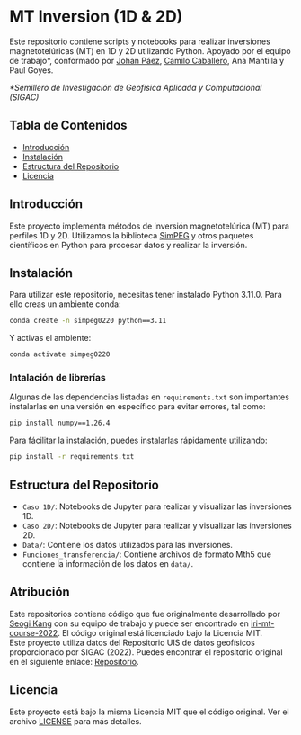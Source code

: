 # MT Inversion (1D & 2D)

Este repositorio contiene scripts y notebooks para realizar inversiones magnetotelúricas (MT) en 1D y 2D utilizando Python. Apoyado por el equipo de trabajo*, conformado por [Johan Páez](https://github.com/JohanPaez14/), [Camilo Caballero](https://github.com/Camilojaimes973), Ana Mantilla y Paul Goyes.

_*Semillero de Investigación de Geofísica Aplicada y Computacional (SIGAC)_

## Tabla de Contenidos
- [Introducción](#introducción)
- [Instalación](#instalación)
- [Estructura del Repositorio](#estructura-del-repositorio)
- [Licencia](#licencia)

## Introducción

Este proyecto implementa métodos de inversión magnetotelúrica (MT) para perfiles 1D y 2D. Utilizamos la biblioteca [SimPEG](https://simpeg.xyz) y otros paquetes científicos en Python para procesar datos y realizar la inversión.

## Instalación

Para utilizar este repositorio, necesitas tener instalado Python 3.11.0. Para ello creas un ambiente conda:
```bash
conda create -n simpeg0220 python==3.11
```
Y activas el ambiente:
```bash
conda activate simpeg0220
```
### Intalación de librerías
Algunas de las dependencias listadas en `requirements.txt` son importantes instalarlas en una versión en específico para evitar errores, tal como:
```bash
pip install numpy==1.26.4
```
Para fácilitar la instalación, puedes instalarlas rápidamente utilizando:
```bash
pip install -r requirements.txt
```

## Estructura del Repositorio
* `Caso 1D/`: Notebooks de Jupyter para realizar y visualizar las inversiones 1D.
* `Caso 2D/`: Notebooks de Jupyter para realizar y visualizar las inversiones 2D.
* `Data/`: Contiene los datos utilizados para las inversiones.
* `Funciones_transferencia/`: Contiene archivos de formato Mth5 que contiene la información de los datos en `data/`.

## Atribución
Este repositorios contiene código que fue originalmente desarrollado por [Seogi Kang](https://github.com/sgkang) con su equipo de trabajo y puede ser encontrado en [iri-mt-course-2022](https://github.com/simpeg-research/iris-mt-course-2022/tree/main). El código original está licenciado bajo la Licencia MIT. \
Este proyecto utiliza datos del Repositorio UIS de datos geofísicos proporcionado por SIGAC (2022). Puedes encontrar el repositorio original en el siguiente enlace: [Repositorio](https://n9.cl/repositoriouisdatosgeofisicos).

## Licencia
Este proyecto está bajo la misma Licencia MIT que el código original. Ver el archivo [LICENSE](LICENSE) para más detalles.
